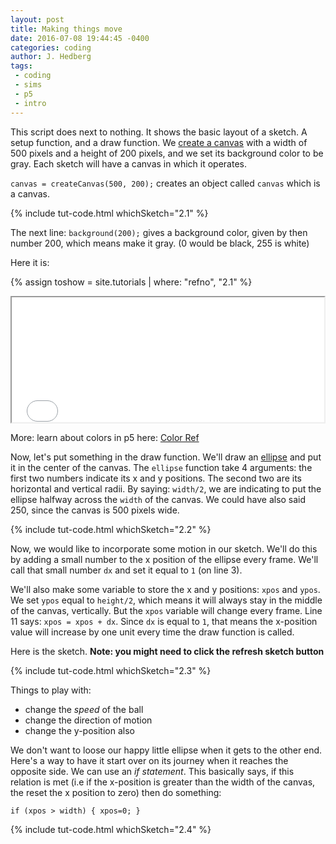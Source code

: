```yaml
---
layout: post
title: Making things move
date: 2016-07-08 19:44:45 -0400
categories: coding
author: J. Hedberg
tags:
 - coding
 - sims
 - p5
 - intro
---
```


This script does next to nothing. It shows the basic layout of a sketch. A setup function, and a draw function. We [create a canvas](http://p5js.org/reference/#/p5/createCanvas) with a width of 500 pixels and a height of 200 pixels, and we set its background color to be gray. Each sketch will have a canvas in which it operates.

`canvas = createCanvas(500, 200);` creates an object called `canvas` which is a canvas.


{% include tut-code.html whichSketch="2.1" %}


The next line: `background(200);` gives a background color, given by then number 200, which means make it gray. (0 would be black, 255 is white)

Here it is:

{% assign toshow = site.tutorials | where: "refno", "2.1" %}

<iframe class="tut-canvas" src="{{site.baseurl}}{{toshow[0].url}}.html" width="500" height="200"></iframe>

More: learn about colors in p5 here: [Color Ref](http://p5js.org/reference/#/p5/color)

Now, let's put something in the draw function. We'll draw an [ellipse](http://p5js.org/reference/#/p5/ellipse) and put it in the center of the canvas. The `ellipse` function take 4 arguments: the first two numbers indicate its x and y positions. The second two are its horizontal and vertical radii. By saying: `width/2`, we are indicating to put the ellipse halfway across the `width` of the canvas. We could have also said 250, since the canvas is 500 pixels wide.

{% include tut-code.html whichSketch="2.2" %}


Now, we would like to incorporate some motion in our sketch. We'll do this by adding a small number to the x position of the ellipse every frame. We'll call that small number `dx` and set it equal to `1` (on line 3).

We'll also make some variable to store the x and y positions: `xpos` and `ypos`. We set `ypos` equal to `height/2`, which means it will always stay in the middle of the canvas, vertically. But the `xpos` variable will change every frame. Line 11 says: `xpos = xpos + dx`. Since `dx` is equal to `1`, that means the x-position value will increase by one unit every time the draw function is called.



Here is the sketch. **Note: you might need to click the refresh sketch button**


{% include tut-code.html whichSketch="2.3" %}

Things to play with:

- change the _speed_ of the ball
- change the direction of motion
- change the y-position also

We don't want to loose our happy little ellipse when it gets to the other end. Here's a way to have it start over on its journey when it reaches the opposite side. We can use an *if statement*. This basically says, if this relation is met (i.e if the x-position is greater than the width of the canvas, the reset the x position to zero) then do something:

`if (xpos > width) { xpos=0; }`

{% include tut-code.html whichSketch="2.4" %}
